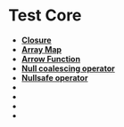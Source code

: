 # Test Core 

- **[Closure](https://www.php.net/manual/en/class.closure.php)**
- **[Array Map](https://www.php.net/manual/en/function.array-map.php)**
- **[Arrow Function](https://www.php.net/manual/en/functions.arrow.php)**
- **[Null coalescing operator](https://wiki.php.net/rfc/isset_ternary)**
- **[Nullsafe operator](https://wiki.php.net/rfc/nullsafe_operator)**
- **[]()**
- **[]()**
- **[]()**
- **[]()**
